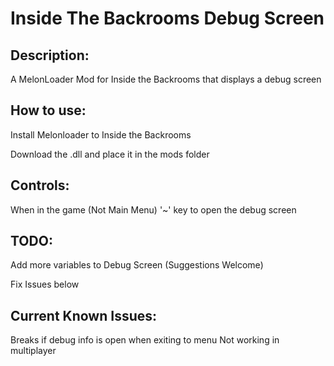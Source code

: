 # Inside The Backrooms Debug Screen
## Description:
A MelonLoader Mod for Inside the Backrooms that displays a debug screen

## How to use:
  Install Melonloader to Inside the Backrooms
  
  Download the .dll and place it in the mods folder 

## Controls:
  When in the game (Not Main Menu) 
  '~' key to open the debug screen

## TODO:
  Add more variables to Debug Screen (Suggestions Welcome)
  
  Fix Issues below

## Current Known Issues:
  Breaks if debug info is open when exiting to menu
  Not working in multiplayer
 

